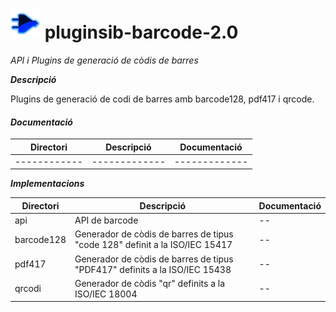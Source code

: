 # ![Logo](https://github.com/GovernIB/maven/raw/binaris/pluginsib/projectinfo_Attachments/icon.jpg) pluginsib-barcode-2.0
*API i Plugins de generació de còdis de barres*

***Descripció***

Plugins de generació de codi de barres amb barcode128, pdf417 i qrcode.


#### ***Documentació***

Directori | Descripció | Documentació
------------ | ------------- | -------------
------------ | ------------- | -------------

***Implementacions***

Directori | Descripció | Documentació
------------ | ------------- | -------------
api | API de barcode | --
barcode128 | Generador de còdis de barres de tipus "code 128" definit a la ISO/IEC 15417 | --
pdf417 | Generador de còdis de barres de tipus "PDF417" definits a la ISO/IEC 15438  | --
qrcodi | Generador de còdis "qr" definits a la ISO/IEC 18004 | --


